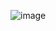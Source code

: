 ![image](https://user-images.githubusercontent.com/31981663/231472893-92d563f2-a910-4b1d-9c02-6546675e85c7.png)
